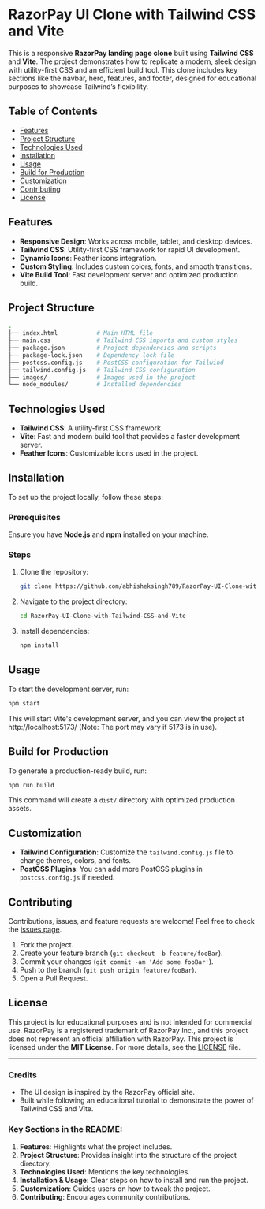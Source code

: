 # RazorPay UI Clone with Tailwind CSS and Vite

This is a responsive **RazorPay landing page clone** built using **Tailwind CSS** and **Vite**. The project demonstrates how to replicate a modern, sleek design with utility-first CSS and an efficient build tool. This clone includes key sections like the navbar, hero, features, and footer, designed for educational purposes to showcase Tailwind’s flexibility.

## Table of Contents
- [Features](#features)
- [Project Structure](#project-structure)
- [Technologies Used](#technologies-used)
- [Installation](#installation)
- [Usage](#usage)
- [Build for Production](#build-for-production)
- [Customization](#customization)
- [Contributing](#contributing)
- [License](#license)

## Features
- **Responsive Design**: Works across mobile, tablet, and desktop devices.
- **Tailwind CSS**: Utility-first CSS framework for rapid UI development.
- **Dynamic Icons**: Feather icons integration.
- **Custom Styling**: Includes custom colors, fonts, and smooth transitions.
- **Vite Build Tool**: Fast development server and optimized production build.

## Project Structure

```bash
.
├── index.html           # Main HTML file
├── main.css             # Tailwind CSS imports and custom styles
├── package.json         # Project dependencies and scripts
├── package-lock.json    # Dependency lock file
├── postcss.config.js    # PostCSS configuration for Tailwind
├── tailwind.config.js   # Tailwind CSS configuration
├── images/              # Images used in the project
└── node_modules/        # Installed dependencies
```

## Technologies Used
- **Tailwind CSS**: A utility-first CSS framework.
- **Vite**: Fast and modern build tool that provides a faster development server.
- **Feather Icons**: Customizable icons used in the project.

## Installation
To set up the project locally, follow these steps:

### Prerequisites
Ensure you have **Node.js** and **npm** installed on your machine.

### Steps
1. Clone the repository:
    ```bash
    git clone https://github.com/abhisheksingh789/RazorPay-UI-Clone-with-Tailwind-CSS-and-Vite.git
    ```
2. Navigate to the project directory:
    ```bash
    cd RazorPay-UI-Clone-with-Tailwind-CSS-and-Vite
    ```
3. Install dependencies:
    ```bash
    npm install
    ```

## Usage
To start the development server, run:
```bash
npm start
```
This will start Vite's development server, and you can view the project at http://localhost:5173/ (Note: The port may vary if 5173 is in use).

## Build for Production
To generate a production-ready build, run:
```bash
npm run build
```
This command will create a `dist/` directory with optimized production assets.

## Customization
- **Tailwind Configuration**: Customize the `tailwind.config.js` file to change themes, colors, and fonts.
- **PostCSS Plugins**: You can add more PostCSS plugins in `postcss.config.js` if needed.

## Contributing
Contributions, issues, and feature requests are welcome! Feel free to check the [issues page](#).

1. Fork the project.
2. Create your feature branch (`git checkout -b feature/fooBar`).
3. Commit your changes (`git commit -am 'Add some fooBar'`).
4. Push to the branch (`git push origin feature/fooBar`).
5. Open a Pull Request.

## License
This project is for educational purposes and is not intended for commercial use. RazorPay is a registered trademark of RazorPay Inc., and this project does not represent an official affiliation with RazorPay.
This project is licensed under the **MIT License**. For more details, see the [LICENSE](LICENSE) file.

---

### Credits
- The UI design is inspired by the RazorPay official site.
- Built while following an educational tutorial to demonstrate the power of Tailwind CSS and Vite.


### Key Sections in the README:
1. **Features**: Highlights what the project includes.
2. **Project Structure**: Provides insight into the structure of the project directory.
3. **Technologies Used**: Mentions the key technologies.
4. **Installation & Usage**: Clear steps on how to install and run the project.
5. **Customization**: Guides users on how to tweak the project.
6. **Contributing**: Encourages community contributions.